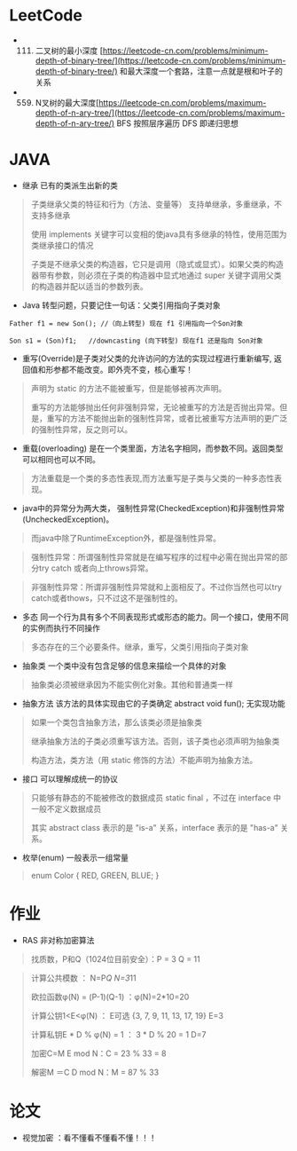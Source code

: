 # LeetCode #
- 111. 二叉树的最小深度 [https://leetcode-cn.com/problems/minimum-depth-of-binary-tree/](https://leetcode-cn.com/problems/minimum-depth-of-binary-tree/) 和最大深度一个套路，注意一点就是根和叶子的关系
- 559. N叉树的最大深度[https://leetcode-cn.com/problems/maximum-depth-of-n-ary-tree/](https://leetcode-cn.com/problems/maximum-depth-of-n-ary-tree/)  BFS 按照层序遍历  DFS 即递归思想

# JAVA #
- 继承 已有的类派生出新的类
> 子类继承父类的特征和行为（方法、变量等）  支持单继承，多重继承，不支持多继承
> 
> 使用 implements 关键字可以变相的使java具有多继承的特性，使用范围为类继承接口的情况
> 
> 子类是不继承父类的构造器，它只是调用（隐式或显式）。如果父类的构造器带有参数，则必须在子类的构造器中显式地通过 super 关键字调用父类的构造器并配以适当的参数列表。

- Java 转型问题，只要记住一句话：父类引用指向子类对象

`Father f1 = new Son(); //（向上转型) 现在 f1 引用指向一个Son对象`

`Son s1 = (Son)f1;   //downcasting (向下转型) 现在f1 还是指向 Son对象`

- 重写(Override)是子类对父类的允许访问的方法的实现过程进行重新编写, 返回值和形参都不能改变。即外壳不变，核心重写！

> 声明为 static 的方法不能被重写，但是能够被再次声明。
> 
> 重写的方法能够抛出任何非强制异常，无论被重写的方法是否抛出异常。但是，重写的方法不能抛出新的强制性异常，或者比被重写方法声明的更广泛的强制性异常，反之则可以。

- 重载(overloading) 是在一个类里面，方法名字相同，而参数不同。返回类型可以相同也可以不同。
> 方法重载是一个类的多态性表现,而方法重写是子类与父类的一种多态性表现。

- java中的异常分为两大类， 强制性异常(CheckedException)和非强制性异常(UncheckedException)。 

> 而java中除了RuntimeException外，都是强制性异常。 



> 强制性异常：所谓强制性异常就是在编写程序的过程中必需在抛出异常的部分try catch  或者向上throws异常。 


> 非强制性异常：所谓非强制性异常就和上面相反了。不过你当然也可以try catch或者thows，只不过这不是强制性的。 
> 

- 多态 同一个行为具有多个不同表现形式或形态的能力。同一个接口，使用不同的实例而执行不同操作
> 多态存在的三个必要条件。继承，重写，父类引用指向子类对象

-  抽象类 一个类中没有包含足够的信息来描绘一个具体的对象
> 抽象类必须被继承因为不能实例化对象。其他和普通类一样

 
- 抽象方法 该方法的具体实现由它的子类确定 abstract void fun(); 无实现功能

> 如果一个类包含抽象方法，那么该类必须是抽象类
> 
> 继承抽象方法的子类必须重写该方法。否则，该子类也必须声明为抽象类
> 
> 构造方法，类方法（用 static 修饰的方法）不能声明为抽象方法。

- 接口 可以理解成统一的协议

> 只能够有静态的不能被修改的数据成员 static final ，不过在 interface 中一般不定义数据成员
> 
> 其实 abstract class 表示的是 "is-a" 关系，interface 表示的是 "has-a" 关系。

- 枚举(enum) 一般表示一组常量
> enum Color 
> { 
>     RED, GREEN, BLUE; 
> } 

# 作业 #
- RAS 非对称加密算法
> 找质数，P和Q（1024位目前安全）：P = 3  Q = 11

> 计算公共模数 ： N=P*Q N=3*11
> 
> 欧拉函数φ(N) = (P-1)(Q-1) ：φ(N)=2*10=20
> 
> 计算公钥1<E<φ(N) ： E可选 {3, 7, 9, 11, 13, 17, 19} E=3
> 
> 计算私钥E * D % φ(N) = 1 ：  3 * D  % 20 = 1   D=7
> 
> 加密C=M E mod N：C = 23 % 33 = 8
> 
> 解密M ＝C D mod N：M = 87 % 33

# 论文 #
- 视觉加密 ：看不懂看不懂看不懂！！！

